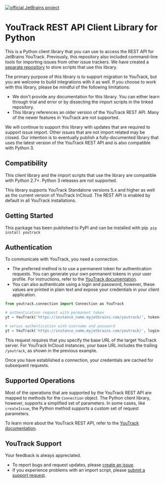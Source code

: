 [![official JetBrains project](http://jb.gg/badges/official-flat-square.svg)](https://confluence.jetbrains.com/display/ALL/JetBrains+on+GitHub)

# YouTrack REST API Client Library for Python
This is a Python client library that you can use to access the REST API for JetBrains YouTrack. Previously, this repository also included command-line tools for importing issues from other issue trackers. We have created a [separate repository](https://github.com/JetBrains/youtrack-python-scripts) to store scripts that use this library.

The primary purpose of this library is to support migration to YouTrack, but you are welcome to build integrations with it as well. If you choose to work with this library, please be mindful of the following limitations:
- We don't provide any documentation for this library. You can either learn through trial and error or by dissecting the import scripts in the linked repository. 
- This library references an older version of the YouTrack REST API. Many of the newer features in YouTrack are not supported.

We will continue to support this library with updates that are required to support issue import. Other issues that are not import related may be closed.
Our intention is to eventually publish a fully-documented library that uses the latest version of the YouTrack REST API and is also compatible with Python 3.

## Compatibility
This client library and the import scripts that use the library are compatible with Python 2.7+. Python 3 releases are not supported.

This library supports YouTrack Standalone versions 5.x and higher as well as the current version of YouTrack InCloud. The REST API is enabled by default in all YouTrack installations.

## Getting Started
This package has been published to PyPI and can be installed with pip.
`pip install youtrack`

## Authentication
To communicate with YouTrack, you need a connection. 
- The preferred method is to use a permanent token for authentication requests. You can generate your own permanent tokens in your user profile. For instructions, refer to the [YouTrack documentation](https://www.jetbrains.com/help/youtrack/standalone/Manage-Permanent-Token.html#obtain-permanent-token).
- You can also authenticate using a login and password, however, these values are printed in plain text and expose your credentials in your client application.
```python
from youtrack.connection import Connection as YouTrack

# authentication request with permanent token
yt = YouTrack('https://instance_name.myjetbrains.com/youtrack/', token='perm:abcdefghijklmn')

# versus authentication with username and password
yt = YouTrack('https://instance_name.myjetbrains.com/youtrack/', login='username', password='password')
```
This request requires that you specify the base URL of the target YouTrack server. For YouTrack InCloud instances, your base URL includes the trailing `/youtrack`, as shown in the previous example.

Once you have established a connection, your credentials are cached for subsequent requests.

## Supported Operations
Most of the operations that are supported by the YouTrack REST API are mapped to methods for the `Connection` object. The Python client library, however, supports a simplified set of parameters. In some cases, like `createIssue`, the Python method supports a custom set of request parameters.

To learn more about the YouTrack REST API, refer to the [YouTrack documentation](https://www.jetbrains.com/help/youtrack/standalone/rest-api-reference.html).

## YouTrack Support
Your feedback is always appreciated.
- To report bugs and request updates, please [create an issue](http://youtrack.jetbrains.com/issues/JT#newissue=yes).
- If you experience problems with an import script, please [submit a support request](https://youtrack-support.jetbrains.com/hc/en-us).

